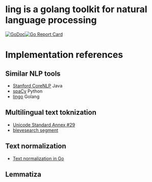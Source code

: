 # ling is a golang toolkit for natural language processing
[![GoDoc](https://godoc.org/github.com/liuzl/ling?status.svg)](https://godoc.org/github.com/liuzl/ling)[![Go Report Card](https://goreportcard.com/badge/github.com/liuzl/ling)](https://goreportcard.com/report/github.com/liuzl/ling)

# Implementation references
## Similar NLP tools
* [Stanford CoreNLP](https://stanfordnlp.github.io/CoreNLP/index.html) Java
* [spaCy](https://spacy.io/) Python
* [lingo](https://github.com/chewxy/lingo) Golang
## Multilingual text toknization
* [Unicode Standard Annex #29](http://www.unicode.org/reports/tr29/)
* [blevesearch segment](https://github.com/liuzl/segment)
## Text normalization
* [Text normalization in Go](https://blog.golang.org/normalization)
## Lemmatiza